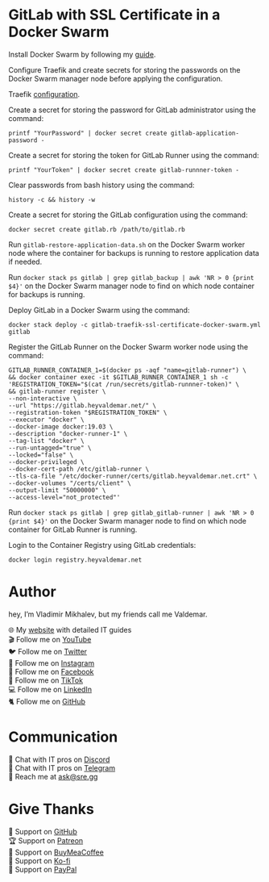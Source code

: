 # GitLab with SSL Certificate in a Docker Swarm

Install Docker Swarm by following my [guide](https://www.heyvaldemar.com/install-docker-swarm-on-ubuntu-server/).

Configure Traefik and create secrets for storing the passwords on the Docker Swarm manager node before applying the configuration.

Traefik [configuration](https://github.com/heyValdemar/traefik-ssl-certificate-docker-swarm).

Create a secret for storing the password for GitLab administrator using the command:

`printf "YourPassword" | docker secret create gitlab-application-password -`

Create a secret for storing the token for GitLab Runner using the command:

`printf "YourToken" | docker secret create gitlab-runnner-token -`

Clear passwords from bash history using the command:

`history -c && history -w`

Create a secret for storing the GitLab configuration using the command:

`docker secret create gitlab.rb /path/to/gitlab.rb`

Run `gitlab-restore-application-data.sh` on the Docker Swarm worker node where the container for backups is running to restore application data if needed.

Run `docker stack ps gitlab | grep gitlab_backup | awk 'NR > 0 {print $4}'` on the Docker Swarm manager node to find on which node container for backups is running.

Deploy GitLab in a Docker Swarm using the command:

`docker stack deploy -c gitlab-traefik-ssl-certificate-docker-swarm.yml gitlab`

Register the GitLab Runner on the Docker Swarm worker node using the command:

```
GITLAB_RUNNER_CONTAINER_1=$(docker ps -aqf "name=gitlab-runner") \
&& docker container exec -it $GITLAB_RUNNER_CONTAINER_1 sh -c 'REGISTRATION_TOKEN="$(cat /run/secrets/gitlab-runnner-token)" \
&& gitlab-runner register \
--non-interactive \
--url "https://gitlab.heyvaldemar.net/" \
--registration-token "$REGISTRATION_TOKEN" \
--executor "docker" \
--docker-image docker:19.03 \
--description "docker-runner-1" \
--tag-list "docker" \
--run-untagged="true" \
--locked="false" \
--docker-privileged \
--docker-cert-path /etc/gitlab-runner \
--tls-ca-file "/etc/docker-runner/certs/gitlab.heyvaldemar.net.crt" \
--docker-volumes "/certs/client" \
--output-limit "50000000" \
--access-level="not_protected"'
```

Run `docker stack ps gitlab | grep gitlab_gitlab-runner | awk 'NR > 0 {print $4}'` on the Docker Swarm manager node to find on which node container for GitLab Runner is running.

Login to the Container Registry using GitLab credentials:

`docker login registry.heyvaldemar.net`

# Author

hey, I’m Vladimir Mikhalev, but my friends call me Valdemar.

🌐 My [website](https://www.heyvaldemar.com/) with detailed IT guides\
🎬 Follow me on [YouTube](https://www.youtube.com/channel/UCf85kQ0u1sYTTTyKVpxrlyQ?sub_confirmation=1)\
🐦 Follow me on [Twitter](https://twitter.com/heyValdemar)\
🎨 Follow me on [Instagram](https://www.instagram.com/heyvaldemar/)\
🎸 Follow me on [Facebook](https://www.facebook.com/heyValdemarFB/)\
🎥 Follow me on [TikTok](https://www.tiktok.com/@heyvaldemar)\
💻 Follow me on [LinkedIn](https://www.linkedin.com/in/heyvaldemar/)\
🐈 Follow me on [GitHub](https://github.com/heyvaldemar)

# Communication
👾 Chat with IT pros on [Discord](https://discord.com/invite/D7fGMYjdR9)\
🚀 Chat with IT pros on [Telegram](https://t.me/heyValdemarCOMchat)\
📧 Reach me at ask@sre.gg

# Give Thanks
💎 Support on [GitHub](https://github.com/sponsors/heyValdemar)\
🏆 Support on [Patreon](https://www.patreon.com/heyValdemar)\
🥤 Support on [BuyMeaCoffee](https://www.buymeacoffee.com/heyValdemar)\
🍪 Support on [Ko-fi](https://ko-fi.com/heyValdemar)\
💖 Support on [PayPal](https://www.paypal.com/paypalme/heyValdemarCOM)

